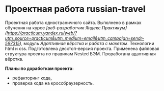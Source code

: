 # Проектная работа russian-travel

Проектная работа одностраничного сайта.
Выполнено в рамках обучения на курсе *[веб-разработчик Яндекс.Практикум] (https://practicum.yandex.ru/web/?utm_source=practicum&utm_medium=email&utm_campaign=sendr-597315)*, модуль *Адаптивная вёрстка и работа с макетом*.
Технологии html и css.
Подготовлена десктоп-версия проекта. Применена файловая структура проекта по правилам Nested БЭМ. Проработана адаптивная вёрстка.

**Планы по доработкам проекта:**
* рефакторинг кода,
* проверка кода на кроссбраузерность.